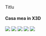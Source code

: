 Titlu
<h4>Casa mea in X3D </h4>

<img src="/Poze_casa/Casa_sus">
<img src="/Poze_casa/Casa_profil_fata">
<img src="/Poze_casa/Casa_lateral">
<img src="/Poze_casa/Casa_strada">
<img src="/Poze_casa/Vedere_geam">
